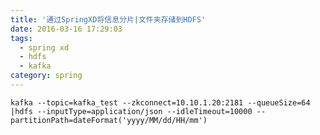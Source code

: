 ```yaml
---
title: '通过SpringXD将信息分片|文件夹存储到HDFS'
date: 2016-03-16 17:29:03
tags:
  - spring xd
  - hdfs
  - kafka
category: spring
---
```

	kafka --topic=kafka_test --zkconnect=10.10.1.20:2181 --queueSize=64 |hdfs --inputType=application/json --idleTimeout=10000 --partitionPath=dateFormat('yyyy/MM/dd/HH/mm')
